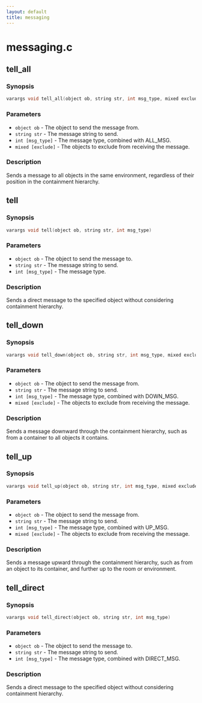 ```yaml
---
layout: default
title: messaging
---
```

# messaging.c

## tell_all

### Synopsis

```c
varargs void tell_all(object ob, string str, int msg_type, mixed exclude)
```

### Parameters

* `object ob` - The object to send the message from.
* `string str` - The message string to send.
* `int [msg_type]` - The message type, combined with ALL_MSG.
* `mixed [exclude]` - The objects to exclude from receiving the message.

### Description

Sends a message to all objects in the same environment, regardless
of their position in the containment hierarchy.

## tell

### Synopsis

```c
varargs void tell(object ob, string str, int msg_type)
```

### Parameters

* `object ob` - The object to send the message to.
* `string str` - The message string to send.
* `int [msg_type]` - The message type.

### Description

Sends a direct message to the specified object without considering
containment hierarchy.

## tell_down

### Synopsis

```c
varargs void tell_down(object ob, string str, int msg_type, mixed exclude)
```

### Parameters

* `object ob` - The object to send the message from.
* `string str` - The message string to send.
* `int [msg_type]` - The message type, combined with DOWN_MSG.
* `mixed [exclude]` - The objects to exclude from receiving the message.

### Description

Sends a message downward through the containment hierarchy, such
as from a container to all objects it contains.

## tell_up

### Synopsis

```c
varargs void tell_up(object ob, string str, int msg_type, mixed exclude)
```

### Parameters

* `object ob` - The object to send the message from.
* `string str` - The message string to send.
* `int [msg_type]` - The message type, combined with UP_MSG.
* `mixed [exclude]` - The objects to exclude from receiving the message.

### Description

Sends a message upward through the containment hierarchy, such as
from an object to its container, and further up to the room or
environment.

## tell_direct

### Synopsis

```c
varargs void tell_direct(object ob, string str, int msg_type)
```

### Parameters

* `object ob` - The object to send the message to.
* `string str` - The message string to send.
* `int [msg_type]` - The message type, combined with DIRECT_MSG.

### Description

Sends a direct message to the specified object without considering
containment hierarchy.

